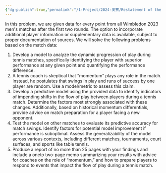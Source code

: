 ```yaml
---
{"dg-publish":true,"permalink":"/1-Project/2024-美赛/Restatement of the Problem/"}
---
```


In this problem, we are given data for every point from all Wimbledon 2023 men's matches after the first two rounds. The option to incorporate additional player information or supplementary data is available, subject to proper documentation of sources.
We will solve the following problems based on the match data:
1. Develop a model to analyze the dynamic progression of play during tennis matches, specifically identifying the player with superior performance at any given point and quantifying the performance difference.
2. A tennis coach is skeptical that “momentum” plays any role in the match. Instead, he postulates that swings in play and runs of success by one player are random. Use a model/metric to assess this claim.
3. Develop a predictive model using the provided data to identify indicators of impending shifts in the flow of play between players during a tennis match. Determine the factors most strongly associated with these changes. Additionally, based on historical momentum differentials, provide advice on match preparation for a player facing a new opponent.
4. Test the model on other matches to evaluate its predictive accuracy for match swings. Identify factors for potential model improvement if performance is suboptimal. Assess the generalizability of the model across various contexts, including different matches, tournaments, court surfaces, and sports like table tennis.
5. Produce a report of no more than 25 pages with your findings and include a oneto two-page memo summarizing your results with advice for coaches on the role of “momentum,” and how to prepare players to respond to events that impact the flow of play during a tennis match.